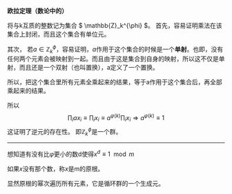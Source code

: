 **欧拉定理（数论中的）**

将与k互质的整数记为集合
$
\mathbb{Z}_k^{\phi}
$。
首先，容易证明乘法在该集合上封闭，而且这个集合有单位元。

其次，
若$a\in \mathbb{Z}_k^{\phi}$，容易证明，$a$作用于这个集合的时候是一个**单射**。也即，没有任何两个元素会被映射到一起。而且由于这是集合到自身的映射，所以这不仅是单射，而且还是一个双射（也叫置换），a定义了一个置换。


所以，把这个集合里所有元素全乘起来的结果，等于a作用于这个集合后，再全部乘起来的结果。

所以
$$
\prod_{i}ax_i\equiv\prod_{i}x_i\equiv
a^{\varphi(k)}\prod_i x_i\Rightarrow a^{\varphi(k)}\equiv 1
$$
这证明了逆元的存在性。
即$\mathbb{Z}_k^{\phi}$是一个群。


---
想知道有没有比$\varphi$更小的数d使得$x^d\equiv 1\mod m$

如果$x$没有那个数，称$x$是m的原根。

显然原根的幂次遍历所有元素，它是循环群的一个生成元。
